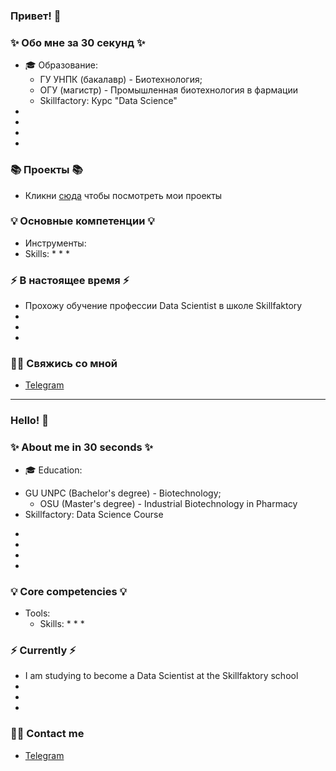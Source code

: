 ### Привет! 👋

### ✨ Обо мне за 30 секунд ✨ 
* 🎓 Образование:
  - ГУ УНПК (бакалавр) - Биотехнология;
  - ОГУ (магистр) - Промышленная биотехнология в фармации
  - Skillfactory: Курс "Data Science"
* 
*  
* 
* 

### 📚 Проекты 📚

* Кликни [сюда]() чтобы посмотреть мои проекты

### 💡 Основные компетенции 💡
- Инструменты: 
- Skills: 
    * 
    * 
    * 

### ⚡️ В настоящее время ⚡️
- Прохожу обучение профессии Data Scientist в школе Skillfaktory
- 
- 
- 

### 🙌🏻 Свяжись со мной
- [Telegram](+79202877938)

---

### Hello! 👋

### ✨ About me in 30 seconds ✨ 
* 🎓 Education:
- GU UNPC (Bachelor's degree) - Biotechnology;
  - OSU (Master's degree) - Industrial Biotechnology in Pharmacy
- Skillfactory: Data Science Course
* 
* 
* 
* 

### 💡 Core competencies 💡
- Tools: 
  - Skills:
    * 
    * 
    * 


### ⚡️ Currently ⚡️
- I am studying to become a Data Scientist at the Skillfaktory school
- 
- 
- 

### 🙌🏻 Contact me
- [Telegram](+79202877938)

